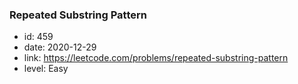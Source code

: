 ### Repeated Substring Pattern

* id: 459
* date: 2020-12-29
* link: https://leetcode.com/problems/repeated-substring-pattern
* level: Easy
